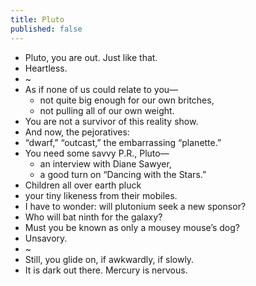 ```yaml
---
title: Pluto
published: false
---
```


- Pluto, you are out. Just like that.
- Heartless.
- ~
- As if none of us could relate to you—
  - not quite big enough for our own britches,
  - not pulling all of our own weight.
- You are not a survivor of this reality show.
- And now, the pejoratives:
- “dwarf,” “outcast,” the embarrassing “planette.”
- You need some savvy P.R., Pluto—
  - an interview with Diane Sawyer,
  - a good turn on “Dancing with the Stars.”
- Children all over earth pluck
- your tiny likeness from their mobiles.
- I have to wonder: will plutonium seek a new sponsor?
- Who will bat ninth for the galaxy?
- Must you be known as only a mousey mouse’s dog?
- Unsavory.
- ~
- Still, you glide on, if awkwardly, if slowly.
- It is dark out there. Mercury is nervous.
